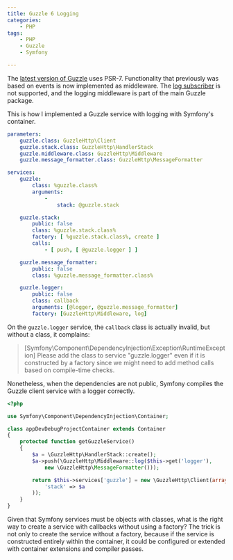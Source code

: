 ```yaml
---
title: Guzzle 6 Logging
categories:
    - PHP
tags:
    - PHP
    - Guzzle
    - Symfony

---
```


The [latest version of Guzzle](https://github.com/guzzle/guzzle/releases/tag/6.0.0) uses PSR-7. Functionality that
previously was based on events is now implemented as middleware. The [log subscriber](https://github.com/guzzle/log-subscriber)
is not supported, and the logging middleware is part of the main Guzzle package.

This is how I implemented a Guzzle service with logging with Symfony's container.

```yaml
parameters:
    guzzle.class: GuzzleHttp\Client
    guzzle.stack.class: GuzzleHttp\HandlerStack
    guzzle.middleware.class: GuzzleHttp\Middleware
    guzzle.message_formatter.class: GuzzleHttp\MessageFormatter

services:
    guzzle:
        class: %guzzle.class%
        arguments:
            -
                stack: @guzzle.stack

    guzzle.stack:
        public: false
        class: %guzzle.stack.class%
        factory: [ %guzzle.stack.class%, create ]
        calls:
            - [ push, [ @guzzle.logger ] ]

    guzzle.message_formatter:
        public: false
        class: %guzzle.message_formatter.class%

    guzzle.logger:
        public: false
        class: callback
        arguments: [@logger, @guzzle.message_formatter]
        factory: [GuzzleHttp\Middleware, log]
```

On the `guzzle.logger` service, the `callback` class is actually invalid, but without a class, it complains:

> [Symfony\Component\DependencyInjection\Exception\RuntimeException]
> Please add the class to service "guzzle.logger" even if it is constructed by a factory since we might need to add method calls based on compile-time checks.

Nonetheless, when the dependencies are not public, Symfony compiles the Guzzle client service with a logger correctly.

```php
<?php

use Symfony\Component\DependencyInjection\Container;

class appDevDebugProjectContainer extends Container
{
    protected function getGuzzleService()
    {
        $a = \GuzzleHttp\HandlerStack::create();
        $a->push(\GuzzleHttp\Middleware::log($this->get('logger'),
            new \GuzzleHttp\MessageFormatter()));

        return $this->services['guzzle'] = new \GuzzleHttp\Client(array(
            'stack' => $a
        ));
    }
}
```

Given that Symfony services must be objects with classes, what is the right way to create a service with callbacks
without using a factory? The trick is not only to create the service without a factory, because if the service is
constructed entirely within the container, it could be configured or extended with container extensions and compiler
passes.
